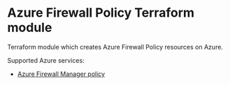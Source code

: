 # Azure Firewall Policy Terraform module

Terraform module which creates Azure Firewall Policy resources on Azure.

Supported Azure services:

* [Azure Firewall Manager policy](https://learn.microsoft.com/en-us/azure/firewall-manager/policy-overview)